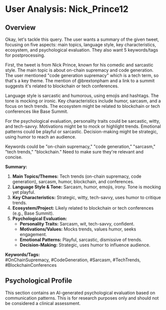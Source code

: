 # User Analysis: Nick_Prince12

## Overview

<think>
Okay, let's tackle this query. The user wants a summary of the given tweet, focusing on five aspects: main topics, language style, key characteristics, ecosystem, and psychological evaluation. They also want 5 keywords/tags for postprocessing.

First, the tweet is from Nick Prince, known for his comedic and sarcastic style. The main topic is about on-chain supremacy and code generation. The user mentioned "code generation supremacy" which is a tech term, so that's a key theme. The mention of @brextonpham and a link to a summit suggests it's related to blockchain or tech conferences.

Language style is sarcastic and humorous, using emojis and hashtags. The tone is mocking or ironic. Key characteristics include humor, sarcasm, and a focus on tech trends. The ecosystem might be related to blockchain or tech conferences like Base Summit. 

For the psychological evaluation, personality traits could be sarcastic, witty, and tech-savvy. Motivations might be to mock or highlight trends. Emotional patterns could be playful or sarcastic. Decision-making might be strategic, using humor to reach an audience.

Keywords could be "on-chain supremacy," "code generation," "sarcasm," "tech trends," "blockchain." Need to make sure they're relevant and concise.
</think>

**Summary:**  
1. **Main Topics/Themes:** Tech trends (on-chain supremacy, code generation), sarcasm, humor, blockchain, and conferences.  
2. **Language Style & Tone:** Sarcasm, humor, emojis, irony. Tone is mocking yet playful.  
3. **Key Characteristics:** Strategic, witty, tech-savvy, uses humor to critique trends.  
4. **Ecosystem/Project:** Likely related to blockchain or tech conferences (e.g., Base Summit).  
5. **Psychological Evaluation:**  
   - **Personality Traits:** Sarcasm, wit, tech-savvy, confident.  
   - **Motivations/Values:** Mocks trends, values humor, seeks engagement.  
   - **Emotional Patterns:** Playful, sarcastic, dismissive of trends.  
   - **Decision-Making:** Strategic, uses humor to influence audience.  

**Keywords/Tags:**  
#OnChainSupremacy, #CodeGeneration, #Sarcasm, #TechTrends, #BlockchainConferences

## Psychological Profile

This section contains an AI-generated psychological evaluation based on communication patterns. This is for research purposes only and should not be considered a clinical assessment.